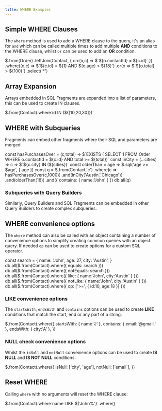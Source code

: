 ```yaml
---
title: WHERE Examples
---
```


## Simple WHERE Clauses

The `where` method is used to add a WHERE clause to the query, it's an alias for `and` which can be called multiple times 
to add multiple **AND** conditions to the WHERE clause, whilst `or` can be used to add an **OR** condition.

<live-preview>
$.from(Order)
  .leftJoin(Contact, { on:(o,c) => $`${o.contactId} = ${c.id}` })
  .where((o,c) => $`${c.id} = ${1} AND ${c.age} > ${18}`)
  .or(o => $`${o.total} > ${100}`)
  .select('*')
</live-preview>

## Array Expansion

Arrays embedded in SQL Fragments are expanded into a list of parameters, this can be used to create IN clauses.

<live-preview>
$.from(Contact).where`id IN (${[10,20,30]})`
</live-preview>

## WHERE with Subqueries

Fragments can embed other fragments where their SQL and parameters are merged.

<live-preview>
const hasPurchasesOver = (c,total) => $`EXISTS (
       SELECT 1 FROM Order WHERE o.contactId = ${c.id} AND total >= ${total})`
const inCity = (...cities) => c => $`${c.city} IN (${cities})`
const olderThan = age => $.sql('age >= $age', { age })
const q = $.from(Contact,'c')
    .where(c => hasPurchasesOver(c,1000))
    .and(inCity('Austin','Chicago'))
    .and(olderThan(18))
    .and({ contains: { name:'John' } })
db.all(q)
</live-preview>

### Subqueries with Query Builders

Similarly, Query Builders and SQL Fragments can be embedded in other Query Builders to create complex subqueries.

<live-preview src="/mjs/subselect.mjs"></live-preview>

## WHERE convenience options

The `where` method can also be called with an object containing a number of convenience options to simplify creating
common queries with an object query. If needed `op` can be used to create options for a custom SQL operator.

<live-preview>
const search = {
    name: 'John',
    age: 27,
    city: 'Austin',
}
db.all($.from(Contact).where({ equals: search }))
db.all($.from(Contact).where({ notEquals: search }))
db.all($.from(Contact).where({ like: { name:'John', city:'Austin' } }))
db.all($.from(Contact).where({ notLike: { name:'John', city:'Austin' } }))
db.all($.from(Contact).where({ op: ['>=', { id:10, age:18 }] }))
</live-preview>

### LIKE convenience options

The `startsWith`, `endsWith` and `contains` options can be used to create **LIKE** conditions that match the start, 
end or any part of a string.

<live-preview>
$.from(Contact).where({ 
    startsWith: { name:'J' }, 
    contains: { email:'@gmail.' }, 
    endsWith: { city:'A' }, 
})
</live-preview>

### NULL check convenience options

Whilst the `isNull` and `notNull` convenience options can be used to create **IS NULL** and **IS NOT NULL** conditions.

<live-preview>
$.from(Contact).where({ 
    isNull: ['city', 'age'], 
    notNull: ['email'], 
})
</live-preview>

## Reset WHERE

Calling `where` with no arguments will reset the WHERE clause:

<live-preview>
$.from(Contact).where`name LIKE ${'John%'}`.where()
</live-preview>
